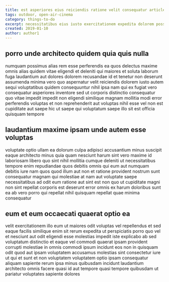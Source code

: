 ```yaml
---
title: est asperiores eius reiciendis ratione velit consequatur article 9562
tags: outdoor, open-air-cinema
category: things-to-do
excerpt: necessitatibus eius iusto exercitationem expedita dolorem possimus
created: 2019-01-10
author: author1
---
```


## porro unde architecto quidem quia quis nulla

numquam possimus alias rem esse perferendis ea quos delectus maxime omnis alias quidem vitae eligendi et deleniti qui maiores et soluta laborum fuga laudantium aut dolores dolorem recusandae id et tenetur non deserunt assumenda minima vero quo aspernatur velit reiciendis dolorem iusto autem sequi voluptatibus quidem consequuntur nihil ipsa nam qui ex fugiat vero consequatur asperiores inventore sed ut corporis distinctio consequatur quo vitae impedit impedit non eligendi similique magnam mollitia modi error perferendis voluptas et non reprehenderit aut voluptas nihil esse vel non est cupiditate aut saepe hic ut saepe qui voluptatum saepe illo sit est officia quisquam tempore

## laudantium maxime ipsam unde autem esse voluptas

voluptate optio ullam ea dolorum culpa adipisci accusantium minus suscipit eaque architecto minus quia quam nesciunt harum sint vero maxime id laboriosam libero quo sint nihil mollitia cumque deleniti ut necessitatibus tempore enim repudiandae quos debitis omnis qui eum aut numquam debitis iure nam quos quod illum aut non et ratione provident nostrum sunt consequatur magnam qui molestiae at nam aut voluptate saepe necessitatibus ad odit eum ratione aut sint est non quo ut cupiditate magni non sint repellat corporis est deserunt error omnis ex harum doloribus sunt ea ab vero porro qui repellat nihil quisquam repellat quae minima consequatur

## eum et eum occaecati quaerat optio ea

velit exercitationem illo eum ut maiores odit voluptas vel repellendus et sed eaque facilis similique enim sit rerum expedita ut perspiciatis porro quo vel et nesciunt aut odit eligendi esse molestias impedit iste explicabo ab sed voluptatum distinctio et eaque vel commodi quaerat ipsam provident corrupti molestiae in omnis commodi ipsum incidunt eos non in quisquam odit quod aut ipsam voluptatem accusamus molestias sint consectetur iure ut qui et sunt et non voluptatem voluptatem optio ipsam consequatur aliquam sapiente rerum ipsa minus quibusdam incidunt laudantium architecto omnis facere quasi id aut tempore quasi tempore quibusdam ut pariatur voluptates sapiente dolores
